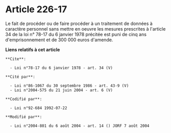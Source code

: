 # Article 226-17

Le fait de procéder ou de faire procéder à un traitement de données à caractère personnel sans mettre en oeuvre les mesures
prescrites à l'article 34 de la loi n° 78-17 du 6 janvier 1978 précitée est puni de cinq ans d'emprisonnement et de 300 000
euros d'amende.

**Liens relatifs à cet article**

	**Cite**:

	  - Loi n°78-17 du 6 janvier 1978 - art. 34 (V)

	**Cité par**:

	  - Loi n°86-1067 du 30 septembre 1986 - art. 43-9 (V)
	  - Loi n°2004-575 du 21 juin 2004 - art. 6 (V)

	**Codifié par**:

	  - Loi n°92-684 1992-07-22

	**Modifié par**:

	  - Loi n°2004-801 du 6 août 2004 - art. 14 () JORF 7 août 2004
